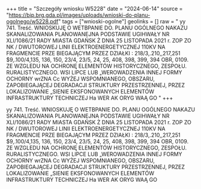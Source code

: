 +++
title = "Szczegóły wniosku W5228"
date = "2024-06-14"
source = "https://bip.brg.gda.pl/images/uploads/wnioski-do-planu-ogolnego/w5228.pdf"
tags = ["wnioski-ogolne"]
geolinks = []
raw = " yy 741. Treść. WNIOSKUJĘ O WETBPANIE DO. PLANU OGÓLNEGO NAKAZU SKANALIZOWANIA PLANOWANEJNA PODSTAWIE UGIHWAŁY NR XLI/1086/21 RADY MIASTA GDAŃSK Ż DNIA 25 LISTOPADA 2021 r. ZOP ZO NK /  DWUTOROWEJ LINII ELEKTROENERGETYCZNEJ 110KV NA FRAGMENCIE PRZE BIEGAJĄCYM PRZEZ DZIAŁKI : 218/3,.210,,217,251 $9,.100/4,135, 136, 150, 23/4, 23/5, 24, 25, 408, 398, 399, 394 OBR, 0109. ZE WZGLEDU NA OCHRONĘ ELEMENTÓW HISTORYCZNEGO, ZESPOŁU. RURALISTYCZNEGO. WSI LIPCE LUB „WEROWADZENIA INNEJ FORMY OCHORNY wrZNA Cc WYŻEJ WSPOMNIANEGO, OBSZARU, ZAPOBIEGAJĄCEJ DEGRADACJI STRUKTURY PRZESTRZENNEJ, PRZEZ LOKALIZOWANIE „SIENIE EKSFONOWANYCH ELEMENTÓW INFRASTRUKTURY TECHNICZEJ  Ha WER AK ORYG WAĄ GO "
+++


yy 741. Treść. WNIOSKUJĘ O WETBPANIE DO. PLANU OGÓLNEGO NAKAZU SKANALIZOWANIA PLANOWANEJNA PODSTAWIE
UGIHWAŁY NR XLI/1086/21 RADY MIASTA GDAŃSK Ż DNIA 25 LISTOPADA 2021 r.
ZOP ZO NK
/  DWUTOROWEJ LINII ELEKTROENERGETYCZNEJ 110KV NA FRAGMENCIE PRZE BIEGAJĄCYM PRZEZ DZIAŁKI :
218/3,.210,,217,251 $9,.100/4,135, 136, 150, 23/4, 23/5, 24, 25, 408, 398, 399, 394 OBR, 0109. ZE WZGLEDU NA OCHRONĘ ELEMENTÓW
HISTORYCZNEGO, ZESPOŁU. RURALISTYCZNEGO. WSI LIPCE LUB „WEROWADZENIA INNEJ FORMY OCHORNY wrZNA Cc
WYŻEJ WSPOMNIANEGO, OBSZARU, ZAPOBIEGAJĄCEJ DEGRADACJI STRUKTURY PRZESTRZENNEJ, PRZEZ LOKALIZOWANIE
„SIENIE EKSFONOWANYCH ELEMENTÓW INFRASTRUKTURY TECHNICZEJ  Ha WER AK ORYG WAĄ GO



